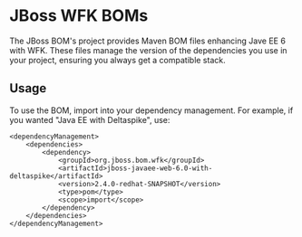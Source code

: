 JBoss WFK BOMs
===============

The JBoss BOM's project provides Maven BOM files enhancing Jave EE 6 with WFK. These files manage the version of the dependencies you use in your project, ensuring you always get a compatible stack.

Usage
-----

To use the BOM, import into your dependency management. For example, if you wanted "Java EE with Deltaspike", use:

    <dependencyManagement>    
        <dependencies>
            <dependency>
                <groupId>org.jboss.bom.wfk</groupId>
                <artifactId>jboss-javaee-web-6.0-with-deltaspike</artifactId>
                <version>2.4.0-redhat-SNAPSHOT</version>
                <type>pom</type>
                <scope>import</scope>
            </dependency>
        </dependencies>
    </dependencyManagement>
